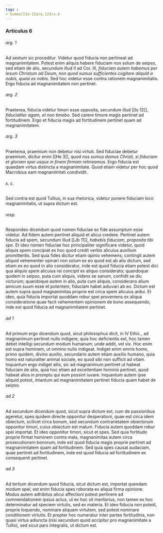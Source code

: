 ```yaml
---
tags : 
- Summa/IIa-IIæ/q.129/a.6
---
```


### Articulus 6

###### arg. 1
Ad sextum sic proceditur. Videtur quod fiducia non pertineat ad magnanimitatem. Potest enim aliquis habere fiduciam non solum de seipso, sed etiam de alio, secundum illud II ad Cor. III, *fiduciam autem habemus per Iesum Christum ad Deum, non quod sumus sufficientes cogitare aliquid a nobis, quasi ex nobis*. Sed hoc videtur esse contra rationem magnanimitatis. Ergo fiducia ad magnanimitatem non pertinet.

###### arg. 2
Praeterea, fiducia videtur timori esse opposita, secundum illud [[Is 12]], *fiducialiter agam, et non timebo*. Sed carere timore magis pertinet ad fortitudinem. Ergo et fiducia magis ad fortitudinem pertinet quam ad magnanimitatem.

###### arg. 3
Praeterea, praemium non debetur nisi virtuti. Sed fiduciae debetur praemium, dicitur enim [[He 3]], quod *nos sumus domus Christi, si fiduciam et gloriam spei usque in finem firmam retineamus*. Ergo fiducia est quaedam virtus distincta a magnanimitate. Quod etiam videtur per hoc quod Macrobius eam magnanimitati condividit.

###### s. c.
Sed contra est quod Tullius, in sua rhetorica, videtur ponere fiduciam loco magnanimitatis, ut supra dictum est.

###### resp.
Respondeo dicendum quod nomen fiduciae ex fide assumptum esse videtur. Ad fidem autem pertinet aliquid et alicui credere. Pertinet autem fiducia ad spem, secundum illud [[Jb 11]], *habebis fiduciam, proposita tibi spe*. Et ideo nomen fiduciae hoc principaliter significare videtur, quod aliquis spem concipiat ex hoc quod credit verbis alicuius auxilium promittentis. Sed quia fides dicitur etiam opinio vehemens; contingit autem aliquid vehementer opinari non solum ex eo quod est ab alio dictum, sed etiam ex eo quod in alio consideratur, inde est quod fiducia etiam potest dici qua aliquis spem alicuius rei concipit ex aliquo considerato; quandoque quidem in seipso, puta cum aliquis, videns se sanum, confidit se diu victurum; quandoque autem in alio, puta cum aliquis, considerans alium amicum suum esse et potentem, fiduciam habet adiuvari ab eo. Dictum est autem supra quod magnanimitas proprie est circa spem alicuius ardui. Et ideo, quia fiducia importat quoddam robur spei proveniens ex aliqua consideratione quae facit vehementem opinionem de bono assequendo, inde est quod fiducia ad magnanimitatem pertinet.

###### ad 1
Ad primum ergo dicendum quod, sicut philosophus dicit, in IV Ethic., ad magnanimum pertinet nullo indigere, quia hoc deficientis est, hoc tamen debet intelligi secundum modum humanum; unde addit, vel vix. Hoc enim est supra hominem, ut omnino nullo indigeat. Indiget enim omnis homo, primo quidem, divino auxilio, secundario autem etiam auxilio humano, quia homo est naturaliter animal sociale, eo quod sibi non sufficit ad vitam. Inquantum ergo indiget aliis, sic ad magnanimum pertinet ut habeat fiduciam de aliis, quia hoc etiam ad excellentiam hominis pertinet, quod habeat alios in promptu qui eum possint iuvare. Inquantum autem ipse aliquid potest, intantum ad magnanimitatem pertinet fiducia quam habet de seipso.

###### ad 2
Ad secundum dicendum quod, sicut supra dictum est, cum de passionibus ageretur, spes quidem directe opponitur desperationi, quae est circa idem obiectum, scilicet circa bonum, sed secundum contrarietatem obiectorum opponitur timori, cuius obiectum est malum. Fiducia autem quoddam robur spei importat. Et ideo opponitur timori, sicut et spes. Sed quia fortitudo proprie firmat hominem contra mala, magnanimitas autem circa prosecutionem bonorum; inde est quod fiducia magis proprie pertinet ad magnanimitatem quam ad fortitudinem. Sed quia spes causat audaciam, quae pertinet ad fortitudinem, inde est quod fiducia ad fortitudinem ex consequenti pertinet.

###### ad 3
Ad tertium dicendum quod fiducia, sicut dictum est, importat quendam modum spei, est enim fiducia spes roborata ex aliqua firma opinione. Modus autem adhibitus alicui affectioni potest pertinere ad commendationem ipsius actus, ut ex hoc sit meritorius, non tamen ex hoc determinatur ad speciem virtutis, sed ex materia. Et ideo fiducia non potest, proprie loquendo, nominare aliquam virtutem, sed potest nominare conditionem virtutis. Et propter hoc numeratur inter partes fortitudinis, non quasi virtus adiuncta (nisi secundum quod accipitur pro magnanimitate a Tullio), sed sicut pars integralis, ut dictum est.

